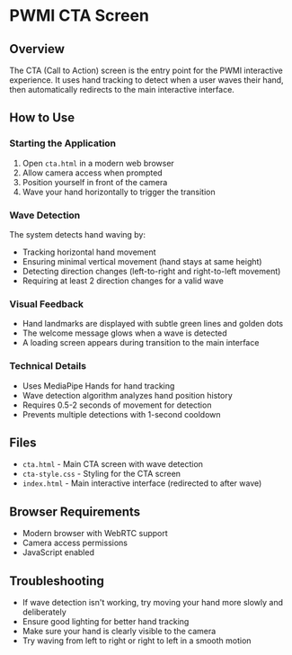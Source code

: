 # PWMI CTA Screen

## Overview
The CTA (Call to Action) screen is the entry point for the PWMI interactive experience. It uses hand tracking to detect when a user waves their hand, then automatically redirects to the main interactive interface.

## How to Use

### Starting the Application
1. Open `cta.html` in a modern web browser
2. Allow camera access when prompted
3. Position yourself in front of the camera
4. Wave your hand horizontally to trigger the transition

### Wave Detection
The system detects hand waving by:
- Tracking horizontal hand movement
- Ensuring minimal vertical movement (hand stays at same height)
- Detecting direction changes (left-to-right and right-to-left movement)
- Requiring at least 2 direction changes for a valid wave

### Visual Feedback
- Hand landmarks are displayed with subtle green lines and golden dots
- The welcome message glows when a wave is detected
- A loading screen appears during transition to the main interface

### Technical Details
- Uses MediaPipe Hands for hand tracking
- Wave detection algorithm analyzes hand position history
- Requires 0.5-2 seconds of movement for detection
- Prevents multiple detections with 1-second cooldown

## Files
- `cta.html` - Main CTA screen with wave detection
- `cta-style.css` - Styling for the CTA screen
- `index.html` - Main interactive interface (redirected to after wave)

## Browser Requirements
- Modern browser with WebRTC support
- Camera access permissions
- JavaScript enabled

## Troubleshooting
- If wave detection isn't working, try moving your hand more slowly and deliberately
- Ensure good lighting for better hand tracking
- Make sure your hand is clearly visible to the camera
- Try waving from left to right or right to left in a smooth motion 